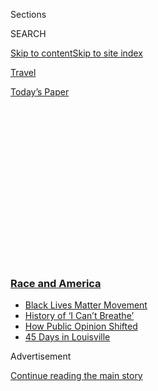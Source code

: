 <div id="app">

<div>

<div>

<div>

<div class="NYTAppHideMasthead css-1q2w90k e1suatyy0">

<div class="section css-ui9rw0 e1suatyy2">

<div class="css-eph4ug er09x8g0">

<div class="css-6n7j50">

</div>

<span class="css-1dv1kvn">Sections</span>

<div class="css-10488qs">

<span class="css-1dv1kvn">SEARCH</span>

</div>

[Skip to content](#site-content)[Skip to site
index](#site-index)

</div>

<div id="masthead-section-label" class="css-1wr3we4 eaxe0e00">

[Travel](https://www.nytimes3xbfgragh.onion/section/travel)

</div>

<div class="css-10698na e1huz5gh0">

</div>

</div>

<div id="masthead-bar-one" class="section hasLinks css-15hmgas e1csuq9d3">

<div class="css-uqyvli e1csuq9d0">

</div>

<div class="css-1uqjmks e1csuq9d1">

</div>

<div class="css-9e9ivx">

[](https://myaccount.nytimes3xbfgragh.onion/auth/login?response_type=cookie&client_id=vi)

</div>

<div class="css-1bvtpon e1csuq9d2">

[Today’s
Paper](https://www.nytimes3xbfgragh.onion/section/todayspaper)

</div>

</div>

</div>

</div>

<div data-aria-hidden="false">

<div id="site-content" data-role="main">

<div>

<div class="css-1aor85t" style="opacity:0.000000001;z-index:-1;visibility:hidden">

<div class="css-1hqnpie">

<div class="css-epjblv">

<span class="css-17xtcya">[Travel](/section/travel)</span><span class="css-x15j1o">|</span><span class="css-fwqvlz">Charleston
Tourism Is Built on Southern Charm. Locals Say It’s Time to
Change.</span>

</div>

<div class="css-k008qs">

<div class="css-1iwv8en">

<span class="css-18z7m18"></span>

<div>

</div>

</div>

<span class="css-1n6z4y">https://nyti.ms/2XUTDmp</span>

<div class="css-1705lsu">

<div class="css-4xjgmj">

<div class="css-4skfbu" data-role="toolbar" data-aria-label="Social Media Share buttons, Save button, and Comments Panel with current comment count" data-testid="share-tools">

  - 
  - 
  - 
  - 
    
    <div class="css-6n7j50">
    
    </div>

  - 
  - 

</div>

</div>

</div>

</div>

</div>

</div>

<div class="css-13pd83m">

<div class="css-l9svim">

### [<span class="css-pa1jbp"><span class="css-1rxm0ex">Race and</span><span class="css-1rxm0ex"> America</span></span>](https://www.nytimes3xbfgragh.onion/news-event/george-floyd-protests-minneapolis-new-york-los-angeles?name=styln-george-floyd&region=TOP_BANNER&variant=undefined&block=storyline_menu_recirc&action=click&pgtype=Article&impression_id=c962bd50-e37d-11ea-af8a-cf9df229f915)

  - <span class="css-ousu42">[Black Lives Matter
    Movement](https://www.nytimes3xbfgragh.onion/interactive/2020/07/03/us/george-floyd-protests-crowd-size.html?name=styln-george-floyd&region=TOP_BANNER&variant=undefined&block=storyline_menu_recirc&action=click&pgtype=Article&impression_id=c962bd51-e37d-11ea-af8a-cf9df229f915)</span>
  - <span class="css-ousu42">[History of ‘I Can’t
    Breathe’](https://www.nytimes3xbfgragh.onion/interactive/2020/06/28/us/i-cant-breathe-police-arrest.html?name=styln-george-floyd&region=TOP_BANNER&variant=undefined&block=storyline_menu_recirc&action=click&pgtype=Article&impression_id=c962bd52-e37d-11ea-af8a-cf9df229f915)</span>
  - <span class="css-ousu42">[How Public Opinion
    Shifted](https://www.nytimes3xbfgragh.onion/interactive/2020/06/10/upshot/black-lives-matter-attitudes.html?name=styln-george-floyd&region=TOP_BANNER&variant=undefined&block=storyline_menu_recirc&action=click&pgtype=Article&impression_id=c962bd53-e37d-11ea-af8a-cf9df229f915)</span>
  - <span class="css-ousu42">[45 Days in
    Louisville](https://www.nytimes3xbfgragh.onion/interactive/2020/07/16/us/black-lives-matter-protests-louisville-breonna-taylor.html?name=styln-george-floyd&region=TOP_BANNER&variant=undefined&block=storyline_menu_recirc&action=click&pgtype=Article&impression_id=c962e460-e37d-11ea-af8a-cf9df229f915)</span>

</div>

</div>

<div id="top-wrapper" class="css-1sy8kpn">

<div id="top-slug" class="css-l9onyx">

Advertisement

</div>

[Continue reading the main
story](#after-top)

<div class="ad top-wrapper" style="text-align:center;height:100%;display:block;min-height:250px">

<div id="top" class="place-ad" data-position="top" data-size-key="top">

</div>

</div>

<div id="after-top">

</div>

</div>

<div>

<div id="sponsor-wrapper" class="css-1hyfx7x">

<div id="sponsor-slug" class="css-19vbshk">

Supported by

</div>

[Continue reading the main
story](#after-sponsor)

<div id="sponsor" class="ad sponsor-wrapper" style="text-align:center;height:100%;display:block">

</div>

<div id="after-sponsor">

</div>

</div>

<div class="css-186x18t">

</div>

<div class="css-1vkm6nb ehdk2mb0">

# Charleston Tourism Is Built on Southern Charm. Locals Say It’s Time to Change.

</div>

A powerful visitors’ bureau has pushed the South Carolina city to the
top of “best” lists by selling gentility. Critics say that has come at
the expense of history and the city’s Black population.

<div class="css-79elbk" data-testid="photoviewer-wrapper">

<div class="css-z3e15g" data-testid="photoviewer-wrapper-hidden">

</div>

<div class="css-1a48zt4 ehw59r15" data-testid="photoviewer-children">

![<span class="css-16f3y1r e13ogyst0" data-aria-hidden="true">Businesses
along King Street in Charleston, S.C., were damaged during a Black Lives
Matter protest, but the local visitors' bureau told members to post only
“uplifting and positive
content.”</span><span class="css-cnj6d5 e1z0qqy90" itemprop="copyrightHolder"><span class="css-1ly73wi e1tej78p0">Credit...</span><span><span>Hunter
McRae for The New York
Times</span></span></span>](https://static01.graylady3jvrrxbe.onion/images/2020/08/17/realestate/17charleston1/merlin_174752205_f5d16456-4aa9-404d-9db5-3c9cb52b34ba-articleLarge.jpg?quality=75&auto=webp&disable=upscale)

</div>

</div>

<div class="css-18e8msd">

<div class="css-pdw9fk epjyd6m0">

<div class="css-1txwxcy ey68jwv0" data-aria-hidden="true">

[![Tariro
Mzezewa](https://static01.graylady3jvrrxbe.onion/images/2018/08/24/opinion/tariro-headshot/tariro-headshot-thumbLarge-v2.png
"Tariro Mzezewa")](https://www.nytimes3xbfgragh.onion/by/tariro-mzezewa)[![Kim
Severson](https://static01.graylady3jvrrxbe.onion/images/2018/06/13/multimedia/author-kim-severson/author-kim-severson-thumbLarge.jpg
"Kim Severson")](https://www.nytimes3xbfgragh.onion/by/kim-severson)

</div>

<div class="css-1baulvz">

By [<span class="css-1baulvz" itemprop="name">Tariro
Mzezewa</span>](https://www.nytimes3xbfgragh.onion/by/tariro-mzezewa)
and [<span class="css-1baulvz last-byline" itemprop="name">Kim
Severson</span>](https://www.nytimes3xbfgragh.onion/by/kim-severson)

</div>

</div>

  - 
    
    <div class="css-ld3wwf e16638kd2">
    
    Aug. 12,
    2020
    
    </div>

  - 
    
    <div class="css-4xjgmj">
    
    <div class="css-d8bdto" data-role="toolbar" data-aria-label="Social Media Share buttons, Save button, and Comments Panel with current comment count" data-testid="share-tools">
    
      - 
      - 
      - 
      - 
        
        <div class="css-6n7j50">
        
        </div>
    
      - 
      - 
    
    </div>
    
    </div>

</div>

</div>

<div class="section meteredContent css-1r7ky0e" name="articleBody" itemprop="articleBody">

<div>

</div>

<div class="css-1fanzo5 StoryBodyCompanionColumn">

<div class="css-53u6y8">

The week that George Floyd was killed by Minneapolis police officers,
the Charleston, S.C., Convention & Visitors Bureau introduced a campaign
to assure tourists that despite the coronavirus pandemic, Charleston — a
city that has topped must-go travel lists for years — was ready to
welcome them back.

The program asked hotels and restaurants to take a “White Glove Pledge,”
which would assure guests a high level of commitment to hygiene. The
campaign’s logo was a white-gloved hand holding a tray. The unwitting
reference to the servitude of plantation life came at a moment when
Black Lives Matter protests were beginning to fill streets in cities
across the
nation.

<div class="css-79elbk" data-testid="photoviewer-wrapper">

<div class="css-z3e15g" data-testid="photoviewer-wrapper-hidden">

</div>

<div class="css-1a48zt4 ehw59r15" data-testid="photoviewer-children">

<div class="css-zgakxe erfvjey0">

<span class="css-1ly73wi e1tej78p0">Image</span>

<div class="css-zjzyr8">

<div data-testid="lazyimage-container" style="height:385.3777777777778px">

</div>

</div>

</div>

</div>

</div>

“The white glove pledge could not have been any less well-conceived,”
said[Steve
Palmer](https://www.nytimes3xbfgragh.onion/2019/10/31/dining/steve-palmer-restaurant-addiction.html),
the managing partner of the Charleston-based Indigo Road Hospitality
Group, which employs about 1,000 people in 20 restaurants and bars in
four Southern states and Washington, D.C.

</div>

</div>

<div class="css-1fanzo5 StoryBodyCompanionColumn">

<div class="css-53u6y8">

Days later, the Black Lives Matter protests reached Charleston and
turned violent. Nearly 125 buildings in the core of the city were
damaged.

The next morning, Helen Hill, the chief executive of the Charleston Area
Convention & Visitors Bureau, who has been marketing the city for more
than 30 years, sent an email to the bureau’s members, praising people
who emerged the next morning to clean up.

“They are sweeping and not weeping\!” she wrote, without acknowledging
the pain that had spurred the protests. “Please remind your staff who
handles social media to post only uplifting and positive content.
Remember our audience is bigger than local\!”

To many who make their living from the 7.4 million people who visit the
Charleston region every year, Ms. Hill’s response seemed tone deaf at
best and, at worst, laid bare what has for years been simmering just
below the surface of the city’s genteel antebellum image: the delicate
balance between the narrative promoted by the powerful visitors’ bureau
and the city’s history as the capital of the North American slave trade.
That balance could no longer hold.

The tension between the two story lines is not new. In recent years, the
mostly white leadership of the city and the tourism industry have worked
to highlight the region’s African-American heritage. The visitors’
bureau added a deeply reported section on Charleston’s African-American
history to its website. And after more than two decades of planning and
fund-raising, the city in 2022 will open the [International
African-American
Museum](https://www.nytimes3xbfgragh.onion/2018/03/28/arts/charleston-international-african-american-museum.html)on
Gadsden’s Wharf, which had been the first stop for as many as 100,000
Africans — an estimated 40 percent of the people captured and brought to
America to be sold into slavery.

</div>

</div>

<div class="css-1fanzo5 StoryBodyCompanionColumn">

<div class="css-53u6y8">

But as cultural institutions across the country take a more cleareyed
look at interpreting history in the wake of the Black Lives Matter
movement, the push to change how Charleston tells its own story has
taken on a new urgency.

The bureau, with an annual budget of $18 million and the ability to help
direct [$8 billion in tourism
dollars](https://www.postandcourier.com/business/visitors-to-charleston-broke-records-again-exceeding-7-2-million-last-year/article_7e0c7d14-57b0-11e9-a912-671dd61d9f4a.html)to
specific businesses, is being asked to do more to tell a more realistic
tale and to support Black-owned business, many of which have been priced
out of the city as its tourism industry has grown.

“There has been a deliberate effort by very powerful industries and
organizations to sanitize and whitewash Charleston and show a ‘safe’ and
white and palatable Charleston,” said Mika Gadsden, founder of the
[Charleston Activist
Network](https://www.facebookcorewwwi.onion/CharlestonActivistNetwork/),
a media platform that focuses on Black and Gullah experiences.

She has become one of the most vocal critics of the C.V.B., as the
visitors' bureau is known, saying that its attempt to soften the city’s
history of enslavement with a big serving of genteel Southern charm has
worn thin, particularly during a painful moment for many of the people
who keep the tourism industry moving in Charleston.

</div>

</div>

<div class="css-79elbk" data-testid="photoviewer-wrapper">

<div class="css-z3e15g" data-testid="photoviewer-wrapper-hidden">

</div>

<div class="css-1a48zt4 ehw59r15" data-testid="photoviewer-children">

![<span class="css-16f3y1r e13ogyst0" data-aria-hidden="true">Mika
Gadsden has become one of the most vocal critics of the Charleston
Convention & Visitors
Bureau. </span><span class="css-cnj6d5 e1z0qqy90" itemprop="copyrightHolder"><span class="css-1ly73wi e1tej78p0">Credit...</span><span>Hunter
McRae for The New York
Times</span></span>](https://static01.graylady3jvrrxbe.onion/images/2020/08/17/realestate/17charleston2/merlin_174752520_5dcdc94f-b751-4220-bc43-c517d3c9bc71-articleLarge.jpg?quality=75&auto=webp&disable=upscale)

</div>

</div>

<div class="css-1fanzo5 StoryBodyCompanionColumn">

<div class="css-53u6y8">

Ms. Hill, who has worked for the C.V.B. for almost 34 years and has seen
the city become a popular tourist destination, said that her cheery
email after the protests was not unlike what she sends out after a
hurricane. The idea was to show the can-do spirit of the city in the
face of disaster. It was misconstrued to make it seem like she and the
C.V.B. don’t care about racial justice, she said.

The agency has been working to leave the “magnolias and moonlight”
Charleston narrative behind for 15 years, Ms. Hill said. The effort
became more urgent after nine Black people [were
murdered](https://www.nytimes3xbfgragh.onion/2015/06/18/us/church-attacked-in-charleston-south-carolina.html)
by a white supremacist at Mother Emanuel AME Church five years ago.

</div>

</div>

<div class="css-1fanzo5 StoryBodyCompanionColumn">

<div class="css-53u6y8">

The agency worked to promote and educate tourists about the city’s
history of slavery, so much so that it has been criticized for
capitalizing on Black people’s pain, she said. Finding the right balance
is challenging, with criticism coming from people who think it isn’t
focusing enough on the Black experience and those who think it’s
overcorrecting, she said.

Still, she said, the C.V.B. can do more.

“We’ve learned through this period of time that we have to do a better
job of getting the story out to the people that are in Charleston about
what we are doing,” Ms. Hill said. “We realize we’ve got to let our
locals know what we’re doing, especially, especially around this issue.”

</div>

</div>

<div>

</div>

<div class="css-1fanzo5 StoryBodyCompanionColumn">

<div class="css-53u6y8">

The C.V.B. has previously been called out for having few Black members,
a criticism Ms. Hill has responded to by saying that the agency has 31
Black-owned businesses as members out of more than 800.

The agency’s budget comes from three sources: Charleston’s share of a
state accommodations tax, a state grant that matches industry
contributions and contributions from businesses, which pay $700 a year
to be part of the C.V.B. For the past two years, Black business owners
have been allowed to join for $300.

Kwadjo Campbell, president of JC & Associates, a firm that works on
development for African-Americans in Charleston, and K.J. Kearney, the
founder of [Black Food Fridays,](https://www.blackfoodfridays.com/) an
online campaign that encourages people to patronize Black-owned
restaurants on Fridays, said that the C.V.B. hasn’t done enough to
connect with Black Charlestonians.

“We haven’t seen a change in dollars going to Black businesses,” Mr.
Campbell said. “We haven’t seen dollars come through from the C.V.B. The
way this will work is if there are real partnerships and conversations.
Helen’s got to listen to Black people in this sector. She has got to
share the wealth.”

</div>

</div>

<div class="css-1fanzo5 StoryBodyCompanionColumn">

<div class="css-53u6y8">

Being part of the C.V.B. helps businesses connect more with large tour
groups. Members are promoted on the [Explore Charleston
website](https://www.charlestoncvb.com/) and in social media channels.
When tourists inquire about things to do in the city or where to eat,
they are directed to C.V.B. members. The C.V.B. spends a third of its
budget advertising in magazines like Condé Nast Traveler, which has
named Charleston as its No. 1 destination in the United States for nine
consecutive years.

“The C.V.B. has such power and influence and not just locally,” said
Allyson Sutton, a co-owner of Sightsee Shop, a store and coffee bar in
the Elliotborough neighborhood in downtown Charleston. She and her
husband, who are both white, [recently
resigned](https://www.charlestoncitypaper.com/charleston/why-our-business-resigned-from-the-charleston-visitors-bureau/Content?oid=31714396)from
the C.V.B. in protest.

“For this organization to have a $20 million operating budget, a huge
social media following and a website they invest a lot of money into,
and for the bulk of that content to whitewash history, not promote the
incredible Black culture we have now and to not at the very least use
its platforms to say ‘Black Lives Matter’ is incredibly disappointing,”
Ms. Sutton
said.

</div>

</div>

<div class="css-79elbk" data-testid="photoviewer-wrapper">

<div class="css-z3e15g" data-testid="photoviewer-wrapper-hidden">

</div>

<div class="css-1a48zt4 ehw59r15" data-testid="photoviewer-children">

<div class="css-1xdhyk6 erfvjey0">

<span class="css-1ly73wi e1tej78p0">Image</span>

<div class="css-zjzyr8">

<div data-testid="lazyimage-container" style="height:257.77777777777777px">

</div>

</div>

</div>

<span class="css-16f3y1r e13ogyst0" data-aria-hidden="true">Olivia
Williams gives tours of the McLeod Plantation that focus on enslaved
women. </span><span class="css-cnj6d5 e1z0qqy90" itemprop="copyrightHolder"><span class="css-1ly73wi e1tej78p0">Credit...</span><span>Hunter
McRae for The New York Times</span></span>

</div>

</div>

<div class="css-1fanzo5 StoryBodyCompanionColumn">

<div class="css-53u6y8">

## Plantations and tours

One point of frustration is the agency’s [promotion of plantation
weddings](https://www.charlestonweddingguide.com/weddingplanner/venues~153/plantations-parks~772/)
on its website, where people can take a quiz that matches them with a
venue.

Getting married on the grounds of a plantation has long been sold as a
romantic experience. But critics say that celebrating on plantation
grounds where Black people were tortured, killed and, in many cases,
buried, dishonors their history.

Olivia Williams is a historical interpreter at [McLeod
Plantation,](https://www.ccprc.com/1447/McLeod-Plantation-Historic-Site)
whose tours focus on the quarters where enslaved people lived rather
than the grand home that belonged to the white family. Ms. Williams’s
tours focus specifically on enslaved women.

</div>

</div>

<div class="css-1fanzo5 StoryBodyCompanionColumn">

<div class="css-53u6y8">

“I’m able to make connections between the history of these women and
treatment of Black women and how that treatment hasn’t changed,
especially in the wake of Breonna Taylor and the treatment of Black
trans women that we hear about,” she said.

She said both the C.V.B. and other historic sites could take a cue from
McLeod and tell the stories of the enslaved more accurately, making
Black experiences more central.

“The narrative many plantations have been telling, that the city has
been telling, is a simple one,” she said. “It’s not easy transitioning
from this one narrative that seems to have worked in bringing people
here to a difficult one, but it has to happen.”

McLeod stopped allowing people to book weddings on its property in 2019
(weddings that were already scheduled for future dates will still take
place). In December, the Knot Worldwide, one of the biggest [online
wedding-planning
platforms](https://www.buzzfeednews.com/article/elisabethdonnelly/zola-the-knot-weddings-millennials)
in the United States, and Pinterest, the image sharing site, said they
would no longer promote images that romanticize plantations.

Ms. Hill said that many plantations tell the story of slavery well and
shouldn’t be excluded from the C.V.B. site.

“There’s this whole thought that somehow you shouldn’t have celebratory
things happening at this beautiful outdoor venue,” she said. “We just
feel really strongly that we want to support our attractions because
they have worked so hard, and if they decide that they want to use their
special facility for weddings, we’re going to support them.”

Stephanie Burt, a travel writer and host of [The Southern Fork
podcast,](https://www.thesouthernfork.com/) has been one of a growing
chorus of people lobbying for changes at the visitors’ bureau. In its
drive to market Charleston, the agency has smothered the city’s history,
she said.

</div>

</div>

<div class="css-1fanzo5 StoryBodyCompanionColumn">

<div class="css-53u6y8">

“The focus is tourism at any cost and it doesn’t matter if we are
drowning in Covid or are telling the wrong story about slavery,” she
said. “The tourism industry is decimating African-American communities
and flattening nuance and
narrative.”

</div>

</div>

<div class="css-79elbk" data-testid="photoviewer-wrapper">

<div class="css-z3e15g" data-testid="photoviewer-wrapper-hidden">

</div>

<div class="css-1a48zt4 ehw59r15" data-testid="photoviewer-children">

<div class="css-1xdhyk6 erfvjey0">

<span class="css-1ly73wi e1tej78p0">Image</span>

<div class="css-zjzyr8">

<div data-testid="lazyimage-container" style="height:195.26666666666668px">

</div>

</div>

</div>

<span class="css-16f3y1r e13ogyst0" data-aria-hidden="true">The
visitor’s bureau website offers a quiz that matches brides and grooms
with venues that include plantations. One writer took the quiz and was
directed to Boone Hall
Plantation. </span><span class="css-cnj6d5 e1z0qqy90" itemprop="copyrightHolder"><span class="css-1ly73wi e1tej78p0">Credit...</span><span>The
New York Times</span></span>

</div>

</div>

<div class="css-1fanzo5 StoryBodyCompanionColumn">

<div class="css-53u6y8">

Indeed, the influx of expensive hotels and tourist shops has driven up
the cost of living in Charleston and sent the working class — many of
whom are African-American — to less expensive parts of the region.

Since the 1980s, the racial makeup of Charleston has flipped. Once, two
out of every three residents was Black. Now, the city is about 72
percent white.

“Charleston’s viability has come at the expense of Black folks,” Ms.
Gadsden said.

In recent years, the C.V.B. has been unpopular among locals who believe
that it is pushing for tourism at any cost. There have been
yearslong[battles](https://www.postandcourier.com/news/an-old-debate-over-cruise-ships-churns-as-a-new-ship-calls-charleston-harbor-home/article_013274d2-7674-11e9-b1c8-7b88d7ccc5c7.html)
over allowing large cruise ships to dock in the city, complaints about
constant bachelorette and bachelor parties and pushback against the
opening of new hotels in residential areas.

## Food’s role

Restaurants have played a major part in making Charleston a destination
city. The modern Southern food movement, which blew up the cornpone
national perception of Southern eating popularized by cooks like Paula
Deen, and made stars out of the region’s restaurants, was built in large
part in the kitchens of Charleston restaurants like
[Husk](https://www.nytimes3xbfgragh.onion/2011/02/09/dining/09notebook.html),
[FIG](https://carolinas.eater.com/2018/11/13/18091704/berthas-and-fig-38-essential-restaurants)
and [Rodney Scott’s
BBQ](https://www.charlotteobserver.com/living/food-drink/article210780499.html).

While some in the city’s food community worked to better tell the
narrative of the region’s Gullah Geechee food traditions and support
Black chefs, many restaurant owners paid their dues to the visitors’
bureau and didn’t question how the city was being promoted, Mr. Palmer,
of Indigo Road Hospitality, and others in the industry said.

</div>

</div>

<div class="css-1fanzo5 StoryBodyCompanionColumn">

<div class="css-53u6y8">

The latest push for social justice and the Black Lives Matter movement
shifted the tone. The Charleston Wine + Food Festival, which works with
the visitors’ bureau and last year attracted nearly 12,000 travelers and
national television coverage,
[announced](https://www.instagram.com/p/CBgMUP-D_34/) in June it would
no longer host events at plantations. In addition, unless the city
removed from Marion Square a 12-foot-tall bronze statue of John C.
Calhoun, a former U.S. vice president who was one of the 19th century’s
most prominent defenders of slavery, the festival would no longer stage
its events there.

(Pressure had been mounting for the statue’s removal for years, and the
city [took it
down](https://www.cnn.com/2020/06/24/us/charleston-statue-removal-calhoun-trnd/index.html)
on June 24. The food festival organizers recently announced they would
not hold the 2021 festival, usually scheduled for March, citing the
pandemic.)

</div>

</div>

<div class="css-79elbk" data-testid="photoviewer-wrapper">

<div class="css-z3e15g" data-testid="photoviewer-wrapper-hidden">

</div>

<div class="css-1a48zt4 ehw59r15" data-testid="photoviewer-children">

<div class="css-1xdhyk6 erfvjey0">

<span class="css-1ly73wi e1tej78p0">Image</span>

<div class="css-zjzyr8">

<div data-testid="lazyimage-container" style="height:580px">

</div>

</div>

</div>

<span class="css-16f3y1r e13ogyst0" data-aria-hidden="true">The statue
of John C. Calhoun, a prominent defender of slavery, was recently taken
down from its perch above Charleston’s Marion
Square.</span><span class="css-cnj6d5 e1z0qqy90" itemprop="copyrightHolder"><span class="css-1ly73wi e1tej78p0">Credit...</span><span>Hunter
McRae for The New York Times</span></span>

</div>

</div>

<div class="css-1fanzo5 StoryBodyCompanionColumn">

<div class="css-53u6y8">

Festival organizers took criticism from people who thought politics were
outside the event’s purview, and others who [called the move
performative](https://www.postandcourier.com/blog/raskin_around/charleston-wine-food-festival-blasted-by-activists-for-taking-easiest-stance-on-racism/article_cc7bdd44-b017-11ea-9cd1-230f31744846.html)
and argued that the organizers should do a better job in the way they
treat people of color they ask to participate, both as volunteers at the
festival and as guest cooks and winemakers.

Gillian Zettler, the executive director of the festival, said the
nonprofit organization had since last fall been examining issues of
diversity and inclusion, including diving deeper into the history of
venues it selects for the festival, creating a more diverse board and
developing deeper relationships with South Carolina’s Black hospitality
professionals who have been historically underrepresented at the event.

The organization also has pledged to make the festival more accessible
to African Americans and other people of color.

B.J. Dennis, a chef whose ancestors come from a Gullah Geechee community
in Wando, outside Charleston, has worked with the festival to curate
events that more accurately explore the Gullah Geechee food traditions
developed by West Africans who were enslaved along the southeastern
Atlantic coast.

</div>

</div>

<div class="css-1fanzo5 StoryBodyCompanionColumn">

<div class="css-53u6y8">

He has long been an advocate for telling a more complete story about
Charleston, and says he [has
watched](https://www.nytimes3xbfgragh.onion/2019/05/07/dining/charleston-restaurants.html)
with a heavy heart as many Black-owned restaurants have been priced out
of the core of the city. But he remains skeptical that Charleston is
really ready to tell its truth.

“I think people are more aware and have been put on notice with the
movement,” he said, “but as far as change, people got to want to
change.”

“To get the plantation narrative to move from the ‘Gone With the Wind’
narrative to telling the true story of plantations, which is really the
story of concentration camps, is not going to come easy,” he said. “But
for every two of your blue-blooded faithful customers you may lose by
telling the truth, you may gain 10 to 20 followers who will want to hear
the real story.”

***Follow New York Times Travel***
*on*[*Instagram*](https://www.instagram.com/nytimestravel/)*,*[*Twitter*](https://twitter.com/nytimestravel)
*and*[*Facebook*](https://www.facebookcorewwwi.onion/nytimestravel/)*.
And*[*sign up for our weekly Travel Dispatch
newsletter*](https://www.nytimes3xbfgragh.onion/newsletters/traveldispatch)
*to receive expert tips on traveling smarter and inspiration for your
next vacation. Dreaming up a future getaway or just armchair traveling?
Check out our*[*52 Places
list*](https://www.nytimes3xbfgragh.onion/interactive/2020/travel/places-to-visit.html)*.*

</div>

</div>

</div>

<div>

</div>

<div>

</div>

<div>

</div>

<div>

<div id="bottom-wrapper" class="css-1ede5it">

<div id="bottom-slug" class="css-l9onyx">

Advertisement

</div>

[Continue reading the main
story](#after-bottom)

<div id="bottom" class="ad bottom-wrapper" style="text-align:center;height:100%;display:block;min-height:90px">

</div>

<div id="after-bottom">

</div>

</div>

</div>

</div>

</div>

## Site Index

<div>

</div>

## Site Information Navigation

  - [© <span>2020</span> <span>The New York Times
    Company</span>](https://help.nytimes3xbfgragh.onion/hc/en-us/articles/115014792127-Copyright-notice)

<!-- end list -->

  - [NYTCo](https://www.nytco.com/)
  - [Contact
    Us](https://help.nytimes3xbfgragh.onion/hc/en-us/articles/115015385887-Contact-Us)
  - [Work with us](https://www.nytco.com/careers/)
  - [Advertise](https://nytmediakit.com/)
  - [T Brand Studio](http://www.tbrandstudio.com/)
  - [Your Ad
    Choices](https://www.nytimes3xbfgragh.onion/privacy/cookie-policy#how-do-i-manage-trackers)
  - [Privacy](https://www.nytimes3xbfgragh.onion/privacy)
  - [Terms of
    Service](https://help.nytimes3xbfgragh.onion/hc/en-us/articles/115014893428-Terms-of-service)
  - [Terms of
    Sale](https://help.nytimes3xbfgragh.onion/hc/en-us/articles/115014893968-Terms-of-sale)
  - [Site
    Map](https://spiderbites.nytimes3xbfgragh.onion)
  - [Help](https://help.nytimes3xbfgragh.onion/hc/en-us)
  - [Subscriptions](https://www.nytimes3xbfgragh.onion/subscription?campaignId=37WXW)

</div>

</div>

</div>

</div>
